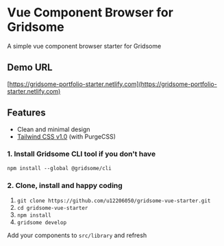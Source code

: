 # Vue Component Browser for Gridsome

A simple vue component browser starter for Gridsome

## Demo URL

[https://gridsome-portfolio-starter.netlify.com](https://gridsome-portfolio-starter.netlify.com)

## Features

- Clean and minimal design
- [Tailwind CSS v1.0](https://tailwindcss.com) (with PurgeCSS)

### 1. Install Gridsome CLI tool if you don't have

`npm install --global @gridsome/cli`

### 2. Clone, install and happy coding

  1. `git clone https://github.com/u12206050/gridsome-vue-starter.git`
  2. `cd gridsome-vue-starter`
  3. `npm install`
  4. `gridsome develop`


Add your components to `src/library` and refresh

